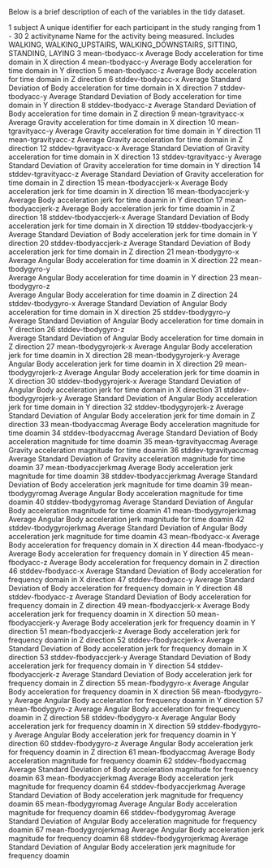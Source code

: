 Below is a brief description of each of the variables in the tidy dataset.

1 subject 
	A unique identifier for each participant in the study ranging from 1 - 30
2 activityname
	Name for the activity being measured. Includes WALKING, WALKING_UPSTAIRS, WALKING_DOWNSTAIRS, SITTING, STANDING, LAYING
3 mean-tbodyacc-x
	Average Body acceleration for time domain in X direction
4 mean-tbodyacc-y
	Average Body acceleration for time domain in Y direction
5 mean-tbodyacc-z
	Average Body acceleration for time domain in Z direction
6 stddev-tbodyacc-x
	Average Standard Deviation of Body acceleration for time domain in X direction
7 stddev-tbodyacc-y
	Average Standard Deviation of Body acceleration for time domain in Y direction
8 stddev-tbodyacc-z
	Average Standard Deviation of Body acceleration for time domain in Z direction
9 mean-tgravityacc-x
	Average Gravity acceleration for time domain in X direction
10 mean-tgravityacc-y
	Average Gravity acceleration for time domain in Y direction
11 mean-tgravityacc-z
	Average Gravity acceleration for time domain in Z direction
12 stddev-tgravityacc-x
	Average Standard Deviation of Gravity acceleration for time domain in X direction
13 stddev-tgravityacc-y
	Average Standard Deviation of Gravity acceleration for time domain in Y direction
14 stddev-tgravityacc-z
	Average Standard Deviation of Gravity acceleration for time domain in Z direction
15 mean-tbodyaccjerk-x
	Average Body acceleration jerk for time doamin in X direction
16 mean-tbodyaccjerk-y
	Average Body acceleration jerk for time doamin in Y direction
17 mean-tbodyaccjerk-z
	Average Body acceleration jerk for time doamin in Z direction
18 stddev-tbodyaccjerk-x
	Average Standard Deviation of Body acceleration jerk for time domain in X direction
19 stddev-tbodyaccjerk-y
	Average Standard Deviation of Body acceleration jerk for time domain in Y direction
20 stddev-tbodyaccjerk-z
	Average Standard Deviation of Body acceleration jerk for time domain in Z direction
21 mean-tbodygyro-x
	Average Angular Body acceleration for time doamin in X direction
22 mean-tbodygyro-y                   
	Average Angular Body acceleration for time doamin in Y direction
23 mean-tbodygyro-z                   
	Average Angular Body acceleration for time doamin in Z direction
24 stddev-tbodygyro-x
	Average Standard Deviation of Angular Body acceleration for time domain in X direction
25 stddev-tbodygyro-y                                       
	Average Standard Deviation of Angular Body acceleration for time domain in Y direction
26 stddev-tbodygyro-z                                       
	Average Standard Deviation of Angular Body acceleration for time domain in Z direction
27 mean-tbodygyrojerk-x
	Average Angular Body acceleration jerk for time doamin in X direction
28 mean-tbodygyrojerk-y
	Average Angular Body acceleration jerk for time doamin in X direction
29 mean-tbodygyrojerk-z
	Average Angular Body acceleration jerk for time doamin in X direction
30 stddev-tbodygyrojerk-x
	Average Standard Deviation of Angular Body acceleration jerk for time domain in X direction
31 stddev-tbodygyrojerk-y
	Average Standard Deviation of Angular Body acceleration jerk for time domain in Y direction
32 stddev-tbodygyrojerk-z
	Average Standard Deviation of Angular Body acceleration jerk for time domain in Z direction
33 mean-tbodyaccmag
	Average Body acceleration magnitude for time doamin
34 stddev-tbodyaccmag
	Average Standard Deviation of Body acceleration magnitude for time doamin
35 mean-tgravityaccmag
	Average Gravity acceleration magnitude for time doamin
36 stddev-tgravityaccmag
	Average Standard Deviation of Gravity acceleration magnitude for time doamin
37 mean-tbodyaccjerkmag
	Average Body acceleration jerk magnitude for time doamin
38 stddev-tbodyaccjerkmag
	Average Standard Deviation of Body acceleration jerk magnitude for time doamin
39 mean-tbodygyromag
	Average Angular Body acceleration magnitude for time doamin
40 stddev-tbodygyromag
	Average Standard Deviation of Angular Body acceleration magnitude for time doamin
41 mean-tbodygyrojerkmag
	Average Angular Body acceleration jerk magnitude for time doamin
42 stddev-tbodygyrojerkmag
	Average Standard Deviation of Angular Body acceleration jerk magnitude for time doamin
43 mean-fbodyacc-x
	Average Body acceleration for frequency domain in X direction
44 mean-fbodyacc-y
	Average Body acceleration for frequency domain in Y direction
45 mean-fbodyacc-z
	Average Body acceleration for frequency domain in Z direction
46 stddev-fbodyacc-x
	Average Standard Deviation of Body acceleration for frequency domain in X direction
47 stddev-fbodyacc-y
	Average Standard Deviation of Body acceleration for frequency domain in Y direction
48 stddev-fbodyacc-z
	Average Standard Deviation of Body acceleration for frequency domain in Z direction
49 mean-fbodyaccjerk-x
	Average Body acceleration jerk for frequency doamin in X direction
50 mean-fbodyaccjerk-y
	Average Body acceleration jerk for frequency doamin in Y direction
51 mean-fbodyaccjerk-z
	Average Body acceleration jerk for frequency doamin in Z direction
52 stddev-fbodyaccjerk-x
	Average Standard Deviation of Body acceleration jerk for frequency domain in X direction
53 stddev-fbodyaccjerk-y
	Average Standard Deviation of Body acceleration jerk for frequency domain in Y direction
54 stddev-fbodyaccjerk-z
	Average Standard Deviation of Body acceleration jerk for frequency domain in Z direction
55 mean-fbodygyro-x
	Average Angular Body acceleration for frequency doamin in X direction
56 mean-fbodygyro-y
	Average Angular Body acceleration for frequency doamin in Y direction
57 mean-fbodygyro-z
	Average Angular Body acceleration for frequency doamin in Z direction
58 stddev-fbodygyro-x
	Average Angular Body acceleration jerk for frequency doamin in X direction
59 stddev-fbodygyro-y
	Average Angular Body acceleration jerk for frequency doamin in Y direction
60 stddev-fbodygyro-z
	Average Angular Body acceleration jerk for frequency doamin in Z direction
61 mean-fbodyaccmag
	Average Body acceleration magnitude for frequency doamin
62 stddev-fbodyaccmag
	Average Standard Deviation of Body acceleration magnitude for frequency doamin
63 mean-fbodyaccjerkmag
	Average Body acceleration jerk magnitude for frequency doamin
64 stddev-fbodyaccjerkmag
	Average Standard Deviation of Body acceleration jerk magnitude for frequency doamin
65 mean-fbodygyromag
	Average Angular Body acceleration magnitude for frequency doamin
66 stddev-fbodygyromag
	Average Standard Deviation of Angular Body acceleration magnitude for frequency doamin
67 mean-fbodygyrojerkmag
	Average Angular Body acceleration jerk magnitude for frequency doamin
68 stddev-fbodygyrojerkmag
	Average Standard Deviation of Angular Body acceleration jerk magnitude for frequency doamin
	
